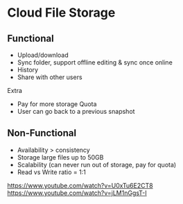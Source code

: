 # Cloud File Storage

## Functional
- Upload/download
- Sync folder, support offline editing & sync once online
- History 
- Share with other users

Extra
- Pay for more storage Quota
- User can go back to a previous snapshot

## Non-Functional
- Availability > consistency
- Storage large files up to 50GB
- Scalability (can never run out of storage, pay for quota)
- Read vs Write ratio = 1:1





https://www.youtube.com/watch?v=U0xTu6E2CT8
https://www.youtube.com/watch?v=jLM1nGgsT-I
